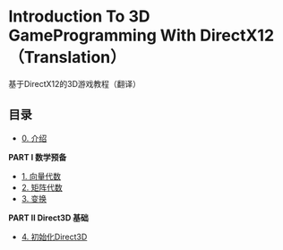 # Introduction To 3D GameProgramming With DirectX12（Translation）
基于DirectX12的3D游戏教程（翻译）

## 目录

- [0. 介绍](0.介绍.md)

**PART I 数学预备**

- [1. 向量代数](1.向量代数.md)
- [2. 矩阵代数](2.矩阵代数.md)
- [3. 变换](3.变换.md)

**PART II Direct3D 基础**

- [4. 初始化Direct3D](4.初始化Direct3D.md)